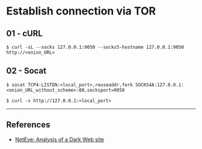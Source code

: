 # Establish connection via TOR

## 01 - cURL

```
$ curl -sL --socks 127.0.0.1:9050 --socks5-hostname 127.0.0.1:9050 http://<onion_URL>
```

## 02 - Socat

```
$ socat TCP4-LISTEN:<local_port>,reuseaddr,fork SOCKS4A:127.0.0.1:<onion_URL_without_scheme>:80,socksport=9050

$ curl -s http://127.0.0.1:<local_port>
```

---
## References

- [NetEye: Analysis of a Dark Web site](https://www.neteye-blog.com/2021/07/analysis-of-a-dark-web-site/)
